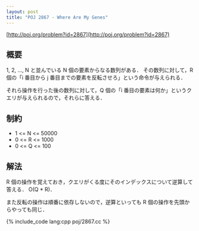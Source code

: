 ```yaml
---
layout: post
title: "POJ 2867 - Where Are My Genes"
---
```

[http://poj.org/problem?id=2867](http://poj.org/problem?id=2867)

## 概要
1, 2, ..., N と並んでいる N 個の要素からなる数列がある．
その数列に対して，R 個の「i 番目から j 番目までの要素を反転させろ」という命令が与えられる．

それら操作を行った後の数列に対して，Q 個の「i 番目の要素は何か」というクエリが与えられるので，それらに答える．

## 制約
- 1 <= N <= 50000
- 0 <= R <= 1000
- 0 <= Q <= 100

## 解法
R 個の操作を覚えておき，クエリがくる度にそのインデックスについて逆算して答える．
O(Q \* R)．

また反転の操作は順番に依存しないので，逆算といっても R 個の操作を先頭からやっても同じ．

{% include_code lang:cpp poj/2867.cc %}

